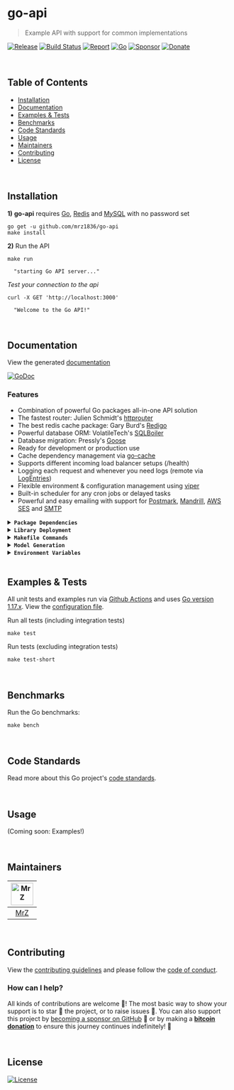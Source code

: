 # go-api
> Example API with support for common implementations

[![Release](https://img.shields.io/github/release-pre/mrz1836/go-api.svg?logo=github&style=flat&v=1)](https://github.com/mrz1836/go-api/releases)
[![Build Status](https://img.shields.io/github/actions/workflow/status/mrz1836/go-api/run-tests.yml?branch=master&logo=github&v=3)](https://github.com/mrz1836/go-api/actions)
[![Report](https://goreportcard.com/badge/github.com/mrz1836/go-api?style=flat&v=1)](https://goreportcard.com/report/github.com/mrz1836/go-api)
[![Go](https://img.shields.io/github/go-mod/go-version/mrz1836/go-api)](https://golang.org/)
[![Sponsor](https://img.shields.io/badge/sponsor-MrZ-181717.svg?logo=github&style=flat&v=3)](https://github.com/sponsors/mrz1836)
[![Donate](https://img.shields.io/badge/donate-bitcoin-ff9900.svg?logo=bitcoin&style=flat)](https://mrz1818.com/?tab=tips&af=go-api)

<br/>

## Table of Contents
- [Installation](#installation)
- [Documentation](#documentation)
- [Examples & Tests](#examples--tests)
- [Benchmarks](#benchmarks)
- [Code Standards](#code-standards)
- [Usage](#usage)
- [Maintainers](#maintainers)
- [Contributing](#contributing)
- [License](#license)

<br/>

## Installation

**1)** **go-api** requires [Go](https://golang.org/doc/devel/release.html#policy), [Redis](https://redis.io/) and [MySQL](https://www.mysql.com/) with no password set 
```shell script
go get -u github.com/mrz1836/go-api
make install
```

**2)** Run the API
```shell script
make run

  "starting Go API server..."
```

_Test your connection to the api_
```shell script
curl -X GET 'http://localhost:3000'

  "Welcome to the Go API!"
```

<br/>

## Documentation
View the generated [documentation](https://pkg.go.dev/github.com/mrz1836/go-api)

[![GoDoc](https://godoc.org/github.com/mrz1836/go-api?status.svg&style=flat)](https://pkg.go.dev/github.com/mrz1836/go-api)

### Features
- Combination of powerful Go packages all-in-one API solution
- The fastest router: Julien Schmidt's [httprouter](https://github.com/julienschmidt/httprouter)
- The best redis cache package: Gary Burd's [Redigo](https://github.com/gomodule/redigo)
- Powerful database ORM: VolatileTech's [SQLBoiler](https://github.com/volatiletech/sqlboiler)
- Database migration: Pressly's [Goose](https://github.com/pressly/goose)
- Ready for development or production use
- Cache dependency management via [go-cache](https://github.com/mrz1836/go-cache)
- Supports different incoming load balancer setups (/health)
- Logging each request and whenever you need logs (remote via [LogEntries](https://logentries.com/))
- Flexible environment & configuration management using [viper](https://github.com/spf13/viper)
- Built-in scheduler for any cron jobs or delayed tasks
- Powerful and easy emailing with support for [Postmark](https://postmarkapp.com), [Mandrill](https://mandrillapp.com), [AWS SES](https://aws.amazon.com/ses/) and [SMTP](https://en.wikipedia.org/wiki/Simple_Mail_Transfer_Protocol)

<details>
<summary><strong><code>Package Dependencies</code></strong></summary>
<br/>

- [cron](https://github.com/robfig/cron/v3) - Run cron jobs with ease
- [go-api-router](https://github.com/mrz1836/go-api-router) - Fast and lightweight router
- [go-cache](https://github.com/mrz1836/go-cache) - Redis caching made easy
- [go-logger](https://github.com/mrz1836/go-logger) - Local or remote logging
- [go-mail](https://github.com/mrz1836/go-mail) - Email using multiple providers
- [go-sanitize](https://github.com/mrz1836/go-sanitize) - Clean data effortlessly
- [goose](https://github.com/pressly/goose) - Database migration
- [ozzo-validation](https://github.com/go-ozzo/ozzo-validation) - Extensible data validation
- [SQLBoiler](https://github.com/volatiletech/sqlboiler) - Powerful database ORM & model generation
- [viper](https://github.com/spf13/viper) - Go configuration with fangs
</details>

<details>
<summary><strong><code>Library Deployment</code></strong></summary>
<br/>

[goreleaser](https://github.com/goreleaser/goreleaser) for easy binary or library deployment to Github and can be installed via: `brew install goreleaser`.

The [.goreleaser.yml](.goreleaser.yml) file is used to configure [goreleaser](https://github.com/goreleaser/goreleaser).

Use `make release-snap` to create a snapshot version of the release, and finally `make release` to ship to production.
</details>

<details>
<summary><strong><code>Makefile Commands</code></strong></summary>
<br/>

View all `makefile` commands
```shell script
make help
```

List of all current commands:
```text
all                  Runs multiple commands
clean                Remove previous builds and any test cache data
clean-mods           Remove all the Go mod cache
coverage             Shows the test coverage
db                   Creates a fresh database
diff                 Show the git diff
env                  Creates a fresh database
flush-redis          Wipe out all data in redis (requires redli)
generate             Runs the go generate command in the base of the repo
godocs               Sync the latest tag with GoDocs
help                 Show this help message
install              Install the application
install              Run the Custom installation
install-go           Install the application (Using Native Go)
lint                 Run the golangci-lint application (install if not found)
release              Full production release (creates release in Github)
release              Runs common.release then runs godocs
release-snap         Test the full release (build binaries)
release-test         Full production test release (everything except deploy)
replace-version      Replaces the version in HTML/JS (pre-deploy)
run                  Runs the application
run-examples         Runs all the examples
schema               Run the Model/schema generation
tag                  Generate a new tag and push (tag version=0.0.0)
tag-remove           Remove a tag if found (tag-remove version=0.0.0)
tag-update           Update an existing tag to current commit (tag-update version=0.0.0)
test                 Runs lint and ALL tests
test-ci              Runs all tests via CI (exports coverage)
test-ci-no-race      Runs all tests via CI (no race) (exports coverage)
test-ci-short        Runs unit tests via CI (exports coverage)
test-no-lint         Runs just tests
test-short           Runs vet, lint and tests (excludes integration tests)
test-unit            Runs tests and outputs coverage
uninstall            Uninstall the application (and remove files)
update-linter        Update the golangci-lint package (macOS only)
vet                  Run the Go vet application
```
</details>

<details>
<summary><strong><code>Model Generation</code></strong></summary>
<br/>

Update the `reset_api_database.sql` if you have issues running the model tests
```sql
GRANT ALL ON `dynamic-database-name-generated-from-sql-boiler`.* to 'apiDbTestUser'@'%';
```

Rebuilding the generated models/schema from the database schema:
```shell script
make schema
```

Clear local redis and reload the database
```shell script
make db
make flush-redis
```
</details>

<details>
<summary><strong><code>Environment Variables</code></strong></summary>
<br/>

All environment variables are referenced in the [config](config/config.go).

Edit the [`scripts/set_env.sh`](scripts/set_env.sh) file and modify the environment variables - IE:
```shell script
export API_SERVER_PORT=3000
```
</details>

<br/>

## Examples & Tests
All unit tests and examples run via [Github Actions](https://github.com/tonicpow/go-paymail/actions) and
uses [Go version 1.17.x](https://golang.org/doc/go1.17). View the [configuration file](.github/workflows/run-tests.yml).

Run all tests (including integration tests)
```shell script
make test
```

Run tests (excluding integration tests)
```shell script
make test-short
```

<br/>

## Benchmarks
Run the Go benchmarks:
```shell script
make bench
```

<br/>

## Code Standards
Read more about this Go project's [code standards](.github/CODE_STANDARDS.md).

<br/>

## Usage
(Coming soon: Examples!)

<br/>

## Maintainers
| [<img src="https://github.com/mrz1836.png" height="50" alt="MrZ" />](https://github.com/mrz1836) |
|:------------------------------------------------------------------------------------------------:|
|                                [MrZ](https://github.com/mrz1836)                                 |

<br/>

## Contributing
View the [contributing guidelines](.github/CONTRIBUTING.md) and please follow the [code of conduct](.github/CODE_OF_CONDUCT.md).

### How can I help?
All kinds of contributions are welcome :raised_hands:! 
The most basic way to show your support is to star :star2: the project, or to raise issues :speech_balloon:. 
You can also support this project by [becoming a sponsor on GitHub](https://github.com/sponsors/mrz1836) :clap: 
or by making a [**bitcoin donation**](https://mrz1818.com/?tab=tips&af=go-sanitize) to ensure this journey continues indefinitely! :rocket:

<br/>

## License

[![License](https://img.shields.io/github/license/mrz1836/go-api.svg?style=flat&v=1)](LICENSE)
